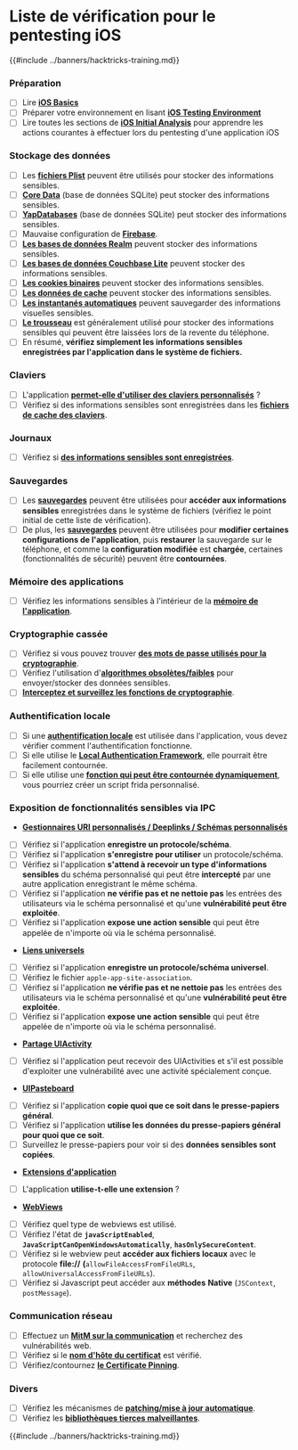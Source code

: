 # Liste de vérification pour le pentesting iOS

{{#include ../banners/hacktricks-training.md}}

### Préparation

- [ ] Lire [**iOS Basics**](ios-pentesting/ios-basics.md)
- [ ] Préparer votre environnement en lisant [**iOS Testing Environment**](ios-pentesting/ios-testing-environment.md)
- [ ] Lire toutes les sections de [**iOS Initial Analysis**](ios-pentesting/#initial-analysis) pour apprendre les actions courantes à effectuer lors du pentesting d'une application iOS

### Stockage des données

- [ ] Les [**fichiers Plist**](ios-pentesting/#plist) peuvent être utilisés pour stocker des informations sensibles.
- [ ] [**Core Data**](ios-pentesting/#core-data) (base de données SQLite) peut stocker des informations sensibles.
- [ ] [**YapDatabases**](ios-pentesting/#yapdatabase) (base de données SQLite) peut stocker des informations sensibles.
- [ ] Mauvaise configuration de [**Firebase**](ios-pentesting/#firebase-real-time-databases).
- [ ] [**Les bases de données Realm**](ios-pentesting/#realm-databases) peuvent stocker des informations sensibles.
- [ ] [**Les bases de données Couchbase Lite**](ios-pentesting/#couchbase-lite-databases) peuvent stocker des informations sensibles.
- [ ] [**Les cookies binaires**](ios-pentesting/#cookies) peuvent stocker des informations sensibles.
- [ ] [**Les données de cache**](ios-pentesting/#cache) peuvent stocker des informations sensibles.
- [ ] [**Les instantanés automatiques**](ios-pentesting/#snapshots) peuvent sauvegarder des informations visuelles sensibles.
- [ ] [**Le trousseau**](ios-pentesting/#keychain) est généralement utilisé pour stocker des informations sensibles qui peuvent être laissées lors de la revente du téléphone.
- [ ] En résumé, **vérifiez simplement les informations sensibles enregistrées par l'application dans le système de fichiers.**

### Claviers

- [ ] L'application [**permet-elle d'utiliser des claviers personnalisés**](ios-pentesting/#custom-keyboards-keyboard-cache) ?
- [ ] Vérifiez si des informations sensibles sont enregistrées dans les [**fichiers de cache des claviers**](ios-pentesting/#custom-keyboards-keyboard-cache).

### **Journaux**

- [ ] Vérifiez si [**des informations sensibles sont enregistrées**](ios-pentesting/#logs).

### Sauvegardes

- [ ] Les [**sauvegardes**](ios-pentesting/#backups) peuvent être utilisées pour **accéder aux informations sensibles** enregistrées dans le système de fichiers (vérifiez le point initial de cette liste de vérification).
- [ ] De plus, les [**sauvegardes**](ios-pentesting/#backups) peuvent être utilisées pour **modifier certaines configurations de l'application**, puis **restaurer** la sauvegarde sur le téléphone, et comme la **configuration modifiée** est **chargée**, certaines (fonctionnalités de sécurité) peuvent être **contournées**.

### **Mémoire des applications**

- [ ] Vérifiez les informations sensibles à l'intérieur de la [**mémoire de l'application**](ios-pentesting/#testing-memory-for-sensitive-data).

### **Cryptographie cassée**

- [ ] Vérifiez si vous pouvez trouver [**des mots de passe utilisés pour la cryptographie**](ios-pentesting/#broken-cryptography).
- [ ] Vérifiez l'utilisation d'[**algorithmes obsolètes/faibles**](ios-pentesting/#broken-cryptography) pour envoyer/stocker des données sensibles.
- [ ] [**Interceptez et surveillez les fonctions de cryptographie**](ios-pentesting/#broken-cryptography).

### **Authentification locale**

- [ ] Si une [**authentification locale**](ios-pentesting/#local-authentication) est utilisée dans l'application, vous devez vérifier comment l'authentification fonctionne.
- [ ] Si elle utilise le [**Local Authentication Framework**](ios-pentesting/#local-authentication-framework), elle pourrait être facilement contournée.
- [ ] Si elle utilise une [**fonction qui peut être contournée dynamiquement**](ios-pentesting/#local-authentication-using-keychain), vous pourriez créer un script frida personnalisé.

### Exposition de fonctionnalités sensibles via IPC

- [**Gestionnaires URI personnalisés / Deeplinks / Schémas personnalisés**](ios-pentesting/#custom-uri-handlers-deeplinks-custom-schemes)
- [ ] Vérifiez si l'application **enregistre un protocole/schéma**.
- [ ] Vérifiez si l'application **s'enregistre pour utiliser** un protocole/schéma.
- [ ] Vérifiez si l'application **s'attend à recevoir un type d'informations sensibles** du schéma personnalisé qui peut être **intercepté** par une autre application enregistrant le même schéma.
- [ ] Vérifiez si l'application **ne vérifie pas et ne nettoie pas** les entrées des utilisateurs via le schéma personnalisé et qu'une **vulnérabilité peut être exploitée**.
- [ ] Vérifiez si l'application **expose une action sensible** qui peut être appelée de n'importe où via le schéma personnalisé.
- [**Liens universels**](ios-pentesting/#universal-links)
- [ ] Vérifiez si l'application **enregistre un protocole/schéma universel**.
- [ ] Vérifiez le fichier `apple-app-site-association`.
- [ ] Vérifiez si l'application **ne vérifie pas et ne nettoie pas** les entrées des utilisateurs via le schéma personnalisé et qu'une **vulnérabilité peut être exploitée**.
- [ ] Vérifiez si l'application **expose une action sensible** qui peut être appelée de n'importe où via le schéma personnalisé.
- [**Partage UIActivity**](ios-pentesting/ios-uiactivity-sharing.md)
- [ ] Vérifiez si l'application peut recevoir des UIActivities et s'il est possible d'exploiter une vulnérabilité avec une activité spécialement conçue.
- [**UIPasteboard**](ios-pentesting/ios-uipasteboard.md)
- [ ] Vérifiez si l'application **copie quoi que ce soit dans le presse-papiers général**.
- [ ] Vérifiez si l'application **utilise les données du presse-papiers général pour quoi que ce soit**.
- [ ] Surveillez le presse-papiers pour voir si des **données sensibles sont copiées**.
- [**Extensions d'application**](ios-pentesting/ios-app-extensions.md)
- [ ] L'application **utilise-t-elle une extension** ?
- [**WebViews**](ios-pentesting/ios-webviews.md)
- [ ] Vérifiez quel type de webviews est utilisé.
- [ ] Vérifiez l'état de **`javaScriptEnabled`**, **`JavaScriptCanOpenWindowsAutomatically`**, **`hasOnlySecureContent`**.
- [ ] Vérifiez si le webview peut **accéder aux fichiers locaux** avec le protocole **file://** **(**`allowFileAccessFromFileURLs`, `allowUniversalAccessFromFileURLs`).
- [ ] Vérifiez si Javascript peut accéder aux **méthodes** **Native** (`JSContext`, `postMessage`).

### Communication réseau

- [ ] Effectuez un [**MitM sur la communication**](ios-pentesting/#network-communication) et recherchez des vulnérabilités web.
- [ ] Vérifiez si le [**nom d'hôte du certificat**](ios-pentesting/#hostname-check) est vérifié.
- [ ] Vérifiez/contournez [**le Certificate Pinning**](ios-pentesting/#certificate-pinning).

### **Divers**

- [ ] Vérifiez les mécanismes de [**patching/mise à jour automatique**](ios-pentesting/#hot-patching-enforced-updateing).
- [ ] Vérifiez les [**bibliothèques tierces malveillantes**](ios-pentesting/#third-parties).

{{#include ../banners/hacktricks-training.md}}
